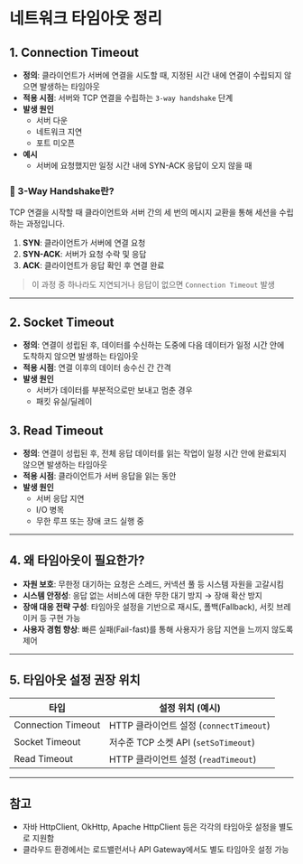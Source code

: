 # 네트워크 타임아웃 정리

## 1. Connection Timeout

- **정의**: 클라이언트가 서버에 연결을 시도할 때, 지정된 시간 내에 연결이 수립되지 않으면 발생하는 타임아웃
- **적용 시점**: 서버와 TCP 연결을 수립하는 `3-way handshake` 단계
- **발생 원인**
  - 서버 다운
  - 네트워크 지연
  - 포트 미오픈
- **예시**
  - 서버에 요청했지만 일정 시간 내에 SYN-ACK 응답이 오지 않을 때

### 🔹 3-Way Handshake란?

TCP 연결을 시작할 때 클라이언트와 서버 간의 세 번의 메시지 교환을 통해 세션을 수립하는 과정입니다.

1. **SYN**: 클라이언트가 서버에 연결 요청
2. **SYN-ACK**: 서버가 요청 수락 및 응답
3. **ACK**: 클라이언트가 응답 확인 후 연결 완료

> 이 과정 중 하나라도 지연되거나 응답이 없으면 `Connection Timeout` 발생

---

## 2. Socket Timeout

- **정의**: 연결이 성립된 후, 데이터를 수신하는 도중에 다음 데이터가 일정 시간 안에 도착하지 않으면 발생하는 타임아웃
- **적용 시점**: 연결 이후의 데이터 송수신 간 간격
- **발생 원인**
  - 서버가 데이터를 부분적으로만 보내고 멈춘 경우
  - 패킷 유실/딜레이

## 3. Read Timeout

- **정의**: 연결이 성립된 후, 전체 응답 데이터를 읽는 작업이 일정 시간 안에 완료되지 않으면 발생하는 타임아웃
- **적용 시점**: 클라이언트가 서버 응답을 읽는 동안
- **발생 원인**
  - 서버 응답 지연
  - I/O 병목
  - 무한 루프 또는 장애 코드 실행 중

---

## 4. 왜 타임아웃이 필요한가?

- **자원 보호**: 무한정 대기하는 요청은 스레드, 커넥션 풀 등 시스템 자원을 고갈시킴
- **시스템 안정성**: 응답 없는 서비스에 대한 무한 대기 방지 → 장애 확산 방지
- **장애 대응 전략 구성**: 타임아웃 설정을 기반으로 재시도, 폴백(Fallback), 서킷 브레이커 등 구현 가능
- **사용자 경험 향상**: 빠른 실패(Fail-fast)를 통해 사용자가 응답 지연을 느끼지 않도록 제어

---

## 5. 타임아웃 설정 권장 위치

| 타입              | 설정 위치 (예시)                     |
|-------------------|--------------------------------------|
| Connection Timeout| HTTP 클라이언트 설정 (`connectTimeout`) |
| Socket Timeout    | 저수준 TCP 소켓 API (`setSoTimeout`) |
| Read Timeout      | HTTP 클라이언트 설정 (`readTimeout`) |

---

## 참고

- 자바 HttpClient, OkHttp, Apache HttpClient 등은 각각의 타임아웃 설정을 별도로 지원함
- 클라우드 환경에서는 로드밸런서나 API Gateway에서도 별도 타임아웃 설정 가능
